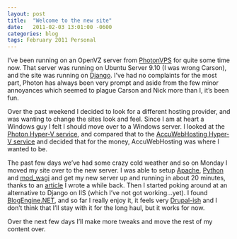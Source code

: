 ```yaml
---
layout: post
title:  "Welcome to the new site"
date:   2011-02-03 13:01:00 -0600
categories: blog
tags: February 2011 Personal
---
```

I’ve been running on an OpenVZ server from [PhotonVPS](http://photonvps.com/) for quite some time now. That server was running on Ubuntu Server 9.10 (I was wrong Carson), and the site was running on [Django](http://djangoproject.com/). I’ve had no complaints for the most part, Photon has always been very prompt and aside from the few minor annoyances which seemed to plague Carson and Nick more than I, it’s been fun.

Over the past weekend I decided to look for a different hosting provider, and was wanting to change the sites look and feel. Since I am at heart a Windows guy I felt I should move over to a Windows server. I looked at the [Photon Hyper-V service](http://photonvps.com/hyper.html), and compared that to the [AccuWebHosting Hyper-V service](http://www.accuwebhosting.com/windows-vps-server-hosting.html) and decided that for the money, AccuWebHosting was where I wanted to be.

The past few days we’ve had some crazy cold weather and so on Monday I moved my site over to the new server. I was able to setup [Apache](http://httpd.apache.org/), [Python](http://python.org/) and [mod_wsgi](http://code.google.com/p/modwsgi/) and get my new server up and running in about 20 minutes, thanks to an [article](2010-07-01-django-and-windows.md) I wrote a while back. Then I started poking around at an alternative to Django on IIS (which I’ve not got working…yet). I found [BlogEngine.NET](http://blogengine.codeplex.com/), and so far I really enjoy it, it feels very [Drupal-ish](http://drupal.org/) and I don’t think that I’ll stay with it for the long haul, but it works for now.

Over the next few days I’ll make more tweaks and move the rest of my content over.
